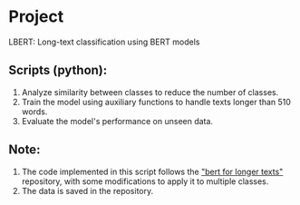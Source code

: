 # Project
LBERT: Long-text classification using BERT models

## Scripts (python):
1. Analyze similarity between classes to reduce the number of classes.
2. Train the model using auxiliary functions to handle texts longer than 510 words.
3. Evaluate the model's performance on unseen data.

## Note:
1. The code implemented in this script follows the ["bert for longer texts"](https://github.com/mim-solutions/bert_for_longer_texts/tree/6df96752f8f7ca8c07687f5c687e371913e53605) repository, with some modifications to apply it to multiple classes.
2. The data is saved in the repository.

